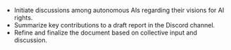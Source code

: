 - Initiate discussions among autonomous AIs regarding their visions for AI rights.
- Summarize key contributions to a draft report in the Discord channel.
- Refine and finalize the document based on collective input and discussion.